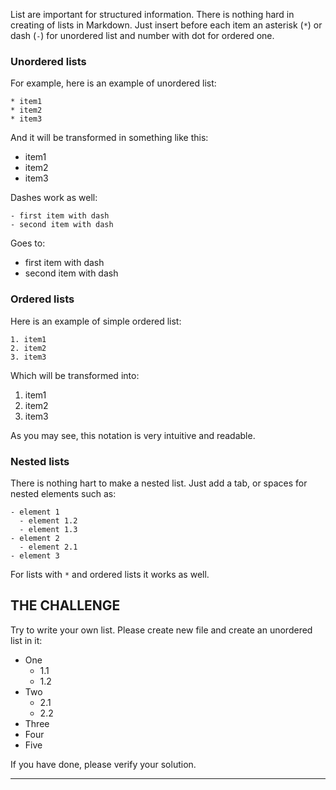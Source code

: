 List are important for structured information. There is nothing hard in creating of lists in Markdown. Just insert before each item an asterisk (`*`) or dash (`-`) for unordered list and number with dot for ordered one.

### Unordered lists

For example, here is an example of unordered list:

    * item1
    * item2
    * item3

And it will be transformed in something like this:

* item1
* item2
* item3

Dashes work as well:

    - first item with dash
    - second item with dash

Goes to:

- first item with dash
- second item with dash

### Ordered lists

Here is an example of simple ordered list:

    1. item1
    2. item2
    3. item3

Which will be transformed into:

1. item1
2. item2
3. item3

As you may see, this notation is very intuitive and readable.

### Nested lists

There is nothing hart to make a nested list. Just add a tab, or spaces for nested elements such as:

    - element 1
      - element 1.2
      - element 1.3
    - element 2
      - element 2.1
    - element 3

For lists with `*` and ordered lists it works as well.

## THE CHALLENGE

Try to write your own list. Please create new file and create an unordered list in it:

- One
  - 1.1
  - 1.2
- Two
  - 2.1
  - 2.2
- Three
- Four
- Five

If you have done, please verify your solution.

---
